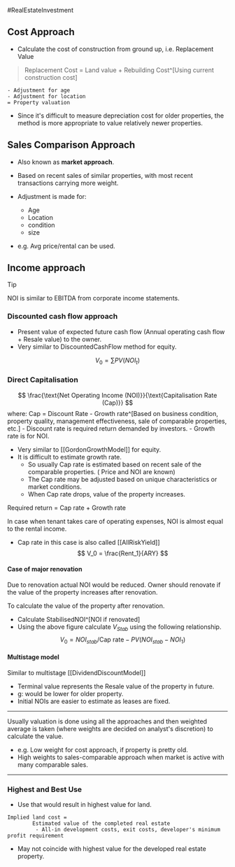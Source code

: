 #RealEstateInvestment 

## Cost Approach 

- Calculate the cost of construction from ground up, i.e. Replacement Value 

> Replacement Cost = Land value + Rebuilding Cost^[Using current construction cost]

	- Adjustment for age 
	- Adjustment for location 
	= Property valuation 

- Since it's difficult to measure depreciation cost for older properties, the method is more appropriate to value relatively newer properties. 

## Sales Comparison Approach 
- Also known as **market approach**.
- Based on recent sales of similar properties, with most recent transactions carrying more weight. 
- Adjustment is made for: 
	- Age 
	- Location 
	- condition 
	- size 

- e.g. Avg price/rental can be used. 

## Income approach 

> [!Tip]
> NOI is similar to EBITDA from corporate income statements.

### Discounted cash flow approach 
- Present value of expected future cash flow (Annual operating cash flow + Resale value) to the owner.
- Very similar to DiscountedCashFlow method for equity. 

$$ 
V_0 = \sum PV(NOI_t)
$$

### Direct Capitalisation 

$$
\frac{\text{Net Operating Income (NOI)}}{\text{Capitalisation Rate (Cap)}}
$$
where: 
	Cap = Discount Rate - Growth rate^[Based on business condition, property quality, management effectiveness, sale of comparable properties, etc.] 
	- Discount rate is required return demanded by investors. 
	- Growth rate is for NOI. 
- Very similar to [[GordonGrowthModel]] for equity. 
- It is difficult to estimate growth rate. 
	- So usually Cap rate is estimated based on recent sale of the comparable properties. ( Price and NOI are known) 
	- The Cap rate may be adjusted based on unique characteristics or market conditions. 
	- When Cap rate drops, value of the property increases. 

Required return = Cap rate + Growth rate

In case when tenant takes care of operating expenses, NOI is almost equal to the rental income. 
- Cap rate in this case is also called [[AllRiskYield]]
$$
V_0 = \frac{Rent_1}{ARY}
$$

#### Case of major renovation 

Due to renovation actual NOI would be reduced. 
Owner should renovate if the value of the property increases after renovation. 

To calculate the value of the property after renovation. 
- Calculate StabilisedNOI^[NOI if renovated]
- Using the above figure calculate $V_{Stab}$  using the following relationship. 
$$
V_0 = NOI_{stab}/\text{Cap rate} - PV(NOI_{stab} - NOI_1)
$$

#### Multistage model 
Similar to multistage [[DividendDiscountModel]] 
- Terminal value represents the Resale value of the property in future. 
- g: would be lower for older property. 
- Initial NOIs are easier to estimate as leases are fixed. 


---
Usually valuation is done using all the approaches and then weighted average is taken (where weights are decided on analyst's discretion) to calculate the value. 
- e.g. Low weight for cost approach, if property is pretty old. 
- High weights to sales-comparable approach when market is active with many comparable sales. 
---

### Highest and Best Use 
- Use that would result in highest value for land. 

```
Implied land cost = 
		Estimated value of the completed real estate 
		 - All-in development costs, exit costs, developer's minimum profit requirement 
```

- May not coincide with highest value for the developed real estate property. 